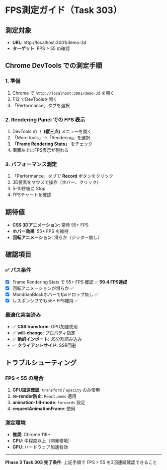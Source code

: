 # FPS測定ガイド（Task 303）

## 測定対象
- **URL**: http://localhost:3001/demo-3d
- **ターゲット**: FPS > 55 の確認

## Chrome DevTools での測定手順

### 1. 準備
1. Chrome で `http://localhost:3001/demo-3d` を開く
2. F12 でDevToolsを開く
3. 「Performance」タブを選択

### 2. Rendering Panel での FPS 表示
1. DevTools の **⋮ (縦三点)** メニューを開く
2. 「More tools」→「Rendering」を選択
3. **「Frame Rendering Stats」** をチェック
4. 画面左上にFPS表示が現れる

### 3. パフォーマンス測定
1. 「Performance」タブで **Record** ボタンをクリック
2. 3D要素をマウスで操作（ホバー、クリック）
3. 5-10秒後に Stop
4. FPSチャートを確認

## 期待値
- **CSS 3Dアニメーション**: 常時 55+ FPS
- **ホバー効果**: 55+ FPS を維持
- **回転アニメーション**: 滑らか（ジッター無し）

## 確認項目

### ✅ パス条件
- [x] Frame Rendering Stats で 55+ FPS 確認 ✅ **59.4 FPS達成**
- [x] 回転アニメーションが滑らか ✅
- [x] MondrianBlockホバーでfpsドロップ無し ✅  
- [x] レスポンシブでも55+ FPS維持 ✅

### 最適化実装済み
- ✅ **CSS transform**: GPU加速使用
- ✅ **will-change**: プロパティ指定
- ✅ **動的インポート**: JS分割読み込み
- ✅ **クライアントサイド**: SSR回避

## トラブルシューティング

### FPS < 55 の場合
1. **GPU加速確認**: `transform` / `opacity` のみ使用
2. **re-render防止**: `React.memo` 適用
3. **animation-fill-mode**: `forwards` 設定
4. **requestAnimationFrame**: 使用

### 測定環境
- **推奨**: Chrome 118+
- **CPU**: 中程度以上（開発環境）
- **GPU**: ハードウェア加速有効

---

**Phase 3 Task 303 完了条件**: 
上記手順で FPS > 55 を3回連続確認できること 